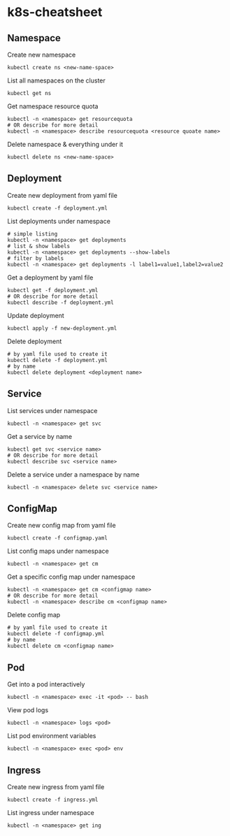 # k8s-cheatsheet

## Namespace

Create new namespace
```
kubectl create ns <new-name-space>
```

List all namespaces on the cluster
```
kubectl get ns
```

Get namespace resource quota
```
kubectl -n <namespace> get resourcequota
# OR describe for more detail
kubectl -n <namespace> describe resourcequota <resource quoate name>
```

Delete namespace & everything under it
```
kubectl delete ns <new-name-space>
```

## Deployment

Create new deployment from yaml file
```
kubectl create -f deployment.yml
```

List deployments under namespace
```
# simple listing
kubectl -n <namespace> get deployments
# list & show labels
kubectl -n <namespace> get deployments --show-labels
# filter by labels
kubectl -n <namespace> get deployments -l label1=value1,label2=value2
```

Get a deployment by yaml file
```
kubectl get -f deployment.yml
# OR describe for more detail
kubectl describe -f deployment.yml
```

Update deployment
```
kubectl apply -f new-deployment.yml
```

Delete deployment
```
# by yaml file used to create it
kubectl delete -f deployment.yml
# by name
kubectl delete deployment <deployment name>
```

## Service
List services under namespace
```
kubectl -n <namespace> get svc
```

Get a service by name
```
kubectl get svc <service name>
# OR describe for more detail
kubectl describe svc <service name>
```

Delete a service under a namespace by name
```
kubectl -n <namespace> delete svc <service name>
```

## ConfigMap

Create new config map from yaml file
```
kubectl create -f configmap.yaml
```

List config maps under namespace
```
kubectl -n <namespace> get cm
```

Get a specific config map under namespace
```
kubectl -n <namespace> get cm <configmap name>
# OR describe for more detail
kubectl -n <namespace> describe cm <configmap name>
```

Delete config map
```
# by yaml file used to create it
kubectl delete -f configmap.yml
# by name
kubectl delete cm <configmap name>
```

## Pod

Get into a pod interactively
```
kubectl -n <namespace> exec -it <pod> -- bash
```

View pod logs
```
kubectl -n <namespace> logs <pod>
```

List pod environment variables
```
kubectl -n <namespace> exec <pod> env
```

## Ingress

Create new ingress from yaml file
```
kubectl create -f ingress.yml
```

List ingress under namespace
```
kubectl -n <namespace> get ing
```
